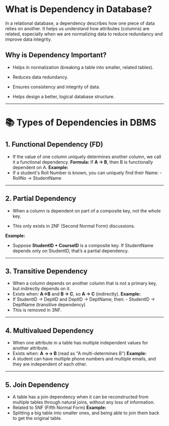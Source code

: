# **What is Dependency in Database?**
In a relational database, a dependency describes how one piece of data relies on another. It helps us understand how attributes (columns) are related, especially when we are normalizing data to reduce redundancy and improve data integrity.

## **Why is Dependency Important?**
- Helps in normalization (breaking a table into smaller, related tables).

- Reduces data redundancy.

- Ensures consistency and integrity of data.

- Helps design a better, logical database structure.
---
# 📚 **Types of Dependencies in DBMS**

## **1. Functional Dependency (FD)**
- If the value of one column uniquely determines another column, we call it a functional dependency.
**Formula:**
If **A → B**, then B is functionally dependent on A.
**Example:**
- If a student's Roll Number is known, you can uniquely find their Name:
      - RollNo → StudentName
---
## **2. Partial Dependency**
- When a column is dependent on part of a composite key, not the whole key.

- This only exists in 2NF (Second Normal Form) discussions.

**Example:**
- Suppose **StudentID + CourseID** is a composite key. If StudentName depends only on StudentID, that’s a partial dependency.
---
## **3. Transitive Dependency**
- When a column depends on another column that is not a primary key, but indirectly depends on it.
- Exists when:
**A->B** and **B → C**, so **A → C** (indirectly).
**Example:**
- If StudentID → DeptID and DeptID → DeptName, then:
           - StudentID → DeptName  (transitive dependency)
- This is removed in 3NF.
---
## **4. Multivalued Dependency**
- When one attribute in a table has multiple independent values for another attribute.
- Exists when:
**A →→ B** (read as "A multi-determines B")
**Example:**
- A student can have multiple phone numbers and multiple emails, and they are independent of each other.
---
## **5. Join Dependency**
- A table has a join dependency when it can be reconstructed from multiple tables through natural joins, without any loss of information.
- Related to 5NF (Fifth Normal Form)
**Example:**
- Splitting a big table into smaller ones, and being able to join them back to get the original table.



